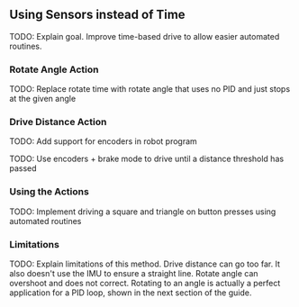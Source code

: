 ## Using Sensors instead of Time

TODO: Explain goal. Improve time-based drive to allow easier automated routines.

### Rotate Angle Action

TODO: Replace rotate time with rotate angle that uses no PID and just stops at the given angle


### Drive Distance Action

TODO: Add support for encoders in robot program

TODO: Use encoders + brake mode to drive until a distance threshold has passed

### Using the Actions

TODO: Implement driving a square and triangle on button presses using automated routines

### Limitations

TODO: Explain limitations of this method. Drive distance can go too far. It also doesn't use the IMU to ensure a straight line. Rotate angle can overshoot and does not correct. Rotating to an angle is actually a perfect application for a PID loop, shown in the next section of the guide.
